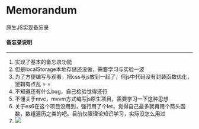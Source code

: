 # Memorandum
原生JS实现备忘录

#### 备忘录说明
---
1. 实现了基本的备忘录功能
2. 但是localStorage本地存储还没做，需要学习与实验一波
3. 为了方便编写与观看，把css与js放到一起了，但js中代码没有封装函数优化，逻辑有点乱 = =
4. 不知道还有什么bug，自己检验觉得还行
5. 不懂关于mvc，mvvm方式编写js原生项目，需要学习一下这种思想
6. 关于es6在这个项目没用到，强行用了个let，觉得自己最多就再用个箭头函数，数组遍历之类的吧。目前仅限理论知识学习，实际没怎么用过
7. ![](work_detail/study_detail.jpg)
